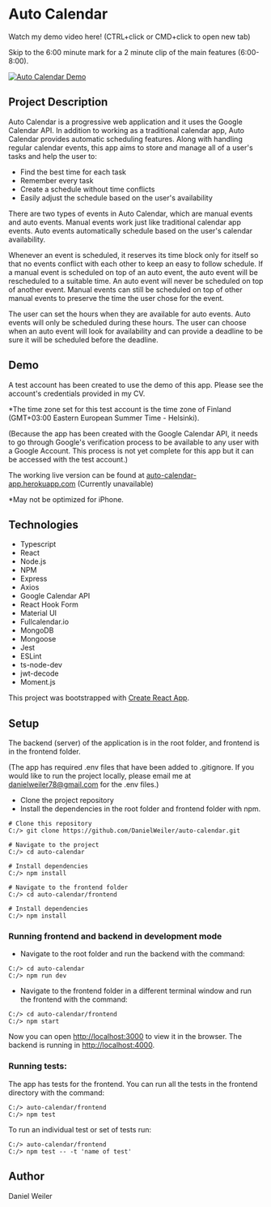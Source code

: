 ﻿# Auto Calendar

Watch my demo video here! (CTRL+click or CMD+click to open new tab)

Skip to the 6:00 minute mark for a 2 minute clip of the main features (6:00-8:00).

[![Auto Calendar Demo](https://img.youtube.com/vi/lhlOv2o9KOk/0.jpg)](https://www.youtube.com/watch?v=lhlOv2o9KOk)

## Project Description

Auto Calendar is a progressive web application and it uses the Google Calendar API. In addition to working as a traditional calendar app, Auto Calendar provides automatic scheduling features. Along with handling regular calendar events, this app aims to store and manage all of a user's tasks and help the user to:
- Find the best time for each task
- Remember every task
- Create a schedule without time conflicts
- Easily adjust the schedule based on the user's availability

There are two types of events in Auto Calendar, which are manual events and auto events. Manual events work just like traditional calendar app events. Auto events automatically schedule based on the user's calendar availability. 

Whenever an event is scheduled, it reserves its time block only for itself so that no events conflict with each other to keep an easy to follow schedule. If a manual event is scheduled on top of an auto event, the auto event will be rescheduled to a suitable time. An auto event will never be scheduled on top of another event. Manual events can still be scheduled on top of other manual events to preserve the time the user chose for the event.

The user can set the hours when they are available for auto events. Auto events will only be scheduled during these hours. The user can choose when an auto event will look for availability and can provide a deadline to be sure it will be scheduled before the deadline.

## Demo

A test account has been created to use the demo of this app. Please see the account's credentials provided in my CV.

*The time zone set for this test account is the time zone of Finland (GMT+03:00 Eastern European Summer Time - Helsinki).

(Because the app has been created with the Google Calendar API, it needs to go through Google's verification process to be available to any user with a Google Account. This process is not yet complete for this app but it can be accessed with the test account.)

The working live version can be found at [auto-calendar-app.herokuapp.com](https://auto-calendar-app.herokuapp.com/) (Currently unavailable)

*May not be optimized for iPhone.

## Technologies

- Typescript
- React
- Node.js
- NPM
- Express
- Axios
- Google Calendar API
- React Hook Form
- Material UI
- Fullcalendar.io
- MongoDB
- Mongoose
- Jest
- ESLint
- ts-node-dev
- jwt-decode
- Moment.js

This project was bootstrapped with [Create React App](https://github.com/facebook/create-react-app).

## Setup

The backend (server) of the application is in the root folder, and frontend is in the frontend folder.

(The app has required .env files that have been added to .gitignore. If you would like to run the project locally, please email me at danielweiler78@gmail.com for the .env files.)

- Clone the project repository
- Install the dependencies in the root folder and frontend folder with npm.

```
# Clone this repository
C:/> git clone https://github.com/DanielWeiler/auto-calendar.git

# Navigate to the project
C:/> cd auto-calendar

# Install dependencies
C:/> npm install

# Navigate to the frontend folder
C:/> cd auto-calendar/frontend

# Install dependencies
C:/> npm install
```

### Running frontend and backend in development mode

- Navigate to the root folder and run the backend with the command:

```
C:/> cd auto-calendar
C:/> npm run dev
```

- Navigate to the frontend folder in a different terminal window and run the frontend with the command:

```
C:/> cd auto-calendar/frontend
C:/> npm start
```

Now you can open [http://localhost:3000](http://localhost:3000) to view it in the browser. The backend is running in [http://localhost:4000](http://localhost:4000/api).

### Running tests:

The app has tests for the frontend. You can run all the tests in the frontend directory with the command:

```
C:/> auto-calendar/frontend
C:/> npm test
```

To run an individual test or set of tests run:

```
C:/> auto-calendar/frontend
C:/> npm test -- -t 'name of test'
```

## Author

Daniel Weiler
